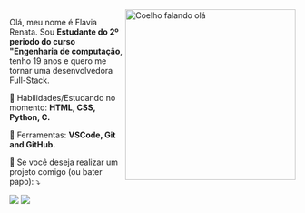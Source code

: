 <img src= "https://media.giphy.com/media/kBZ212yGzFaxgkSIKW/giphy.gif" min-width="300px" max-width="300px" width="300px" align="right" alt="Coelho falando olá">

<p align="left"> 
  Olá, meu nome é Flavia Renata. Sou <strong>Estudante do 2º periodo do curso "Engenharia de computação</strong>, tenho 19 anos e quero me tornar uma desenvolvedora Full-Stack.
</p>

<p align="left">
  🦄 Habilidades/Estudando no momento: <strong>HTML, CSS, Python, C. </strong>
</p>

<p align="left">
  💼 Ferramentas: <strong>VSCode, Git and GitHub.</strong>
</p>

<p align="left">
  💌 Se você deseja realizar um projeto comigo (ou bater papo): ⤵️
</p>

<p align="left">
  <a href="https://www.instagram.com/v.flavinha/" alt="Instagram">
  <img src="https://img.shields.io/badge/-Instagram-DF0174?style=for-the-badge&logo=instagram&logoColor=white&link=https://www.instagram.com/v.flavinha/"/></a>
  
  <a href="https://www.linkedin.com/in/flavia-vieira-37564514a/"  target="_Blank"  alt="Linkedin">
  <img src="https://img.shields.io/badge/-Linkedin-0e76a8?style=for-the-badge&logo=Linkedin&logoColor=white&link=https://www.linkedin.com/in/flavia-vieira-37564514a" /></a>

</p>  
